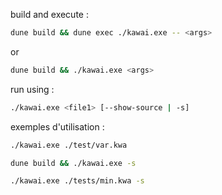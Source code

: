 build and execute :
```sh
dune build && dune exec ./kawai.exe -- <args>
```
or
```sh
dune build && ./kawai.exe <args>
```

run using :
```sh
./kawai.exe <file1> [--show-source | -s]
```

exemples d'utilisation :
```sh
./kawai.exe ./test/var.kwa
```
```sh
dune build && ./kawai.exe -s
```
```sh
./kawai.exe ./tests/min.kwa -s
```
